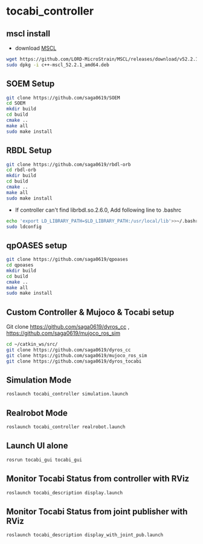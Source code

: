 # tocabi_controller

## mscl install 
 * download [MSCL](https://github.com/LORD-MicroStrain/MSCL/releases/download/v52.2.1/c++-mscl_52.2.1_amd64.deb) 
```sh
wget https://github.com/LORD-MicroStrain/MSCL/releases/download/v52.2.1/c++-mscl_52.2.1_amd64.deb
sudo dpkg -i c++-mscl_52.2.1_amd64.deb
```

## SOEM Setup
 ```sh
 git clone https://github.com/saga0619/SOEM
 cd SOEM
 mkdir build
 cd build
 cmake ..
 make all
 sudo make install
 ```

## RBDL Setup
```sh
git clone https://github.com/saga0619/rbdl-orb
cd rbdl-orb
mkdir build
cd build
cmake ..
make all
sudo make install
```

* If controller can't find librbdl.so.2.6.0, Add following line to .bashrc 
```sh
echo 'export LD_LIBRARY_PATH=$LD_LIBRARY_PATH:/usr/local/lib'>>~/.bashrc
sudo ldconfig
```


## qpOASES setup
```sh
git clone https://github.com/saga0619/qpoases
cd qpoases
mkdir build
cd build
cmake ..
make all
sudo make install
```



## Custom Controller & Mujoco & Tocabi setup
Git clone https://github.com/saga0619/dyros_cc , https://github.com/saga0619/mujoco_ros_sim

```sh
cd ~/catkin_ws/src/
git clone https://github.com/saga0619/dyros_cc
git clone https://github.com/saga0619/mujoco_ros_sim
git clone https://github.com/saga0619/dyros_tocabi
```

## Simulation Mode 
```sh
roslaunch tocabi_controller simulation.launch
```

## Realrobot Mode
```sh
roslaunch tocabi_controller realrobot.launch
```

## Launch UI alone
```sh
rosrun tocabi_gui tocabi_gui
```

## Monitor Tocabi Status from controller with RViz
```sh
roslaunch tocabi_description display.launch
```

## Monitor Tocabi Status from joint publisher with RViz
```sh
roslaunch tocabi_description display_with_joint_pub.launch
```


